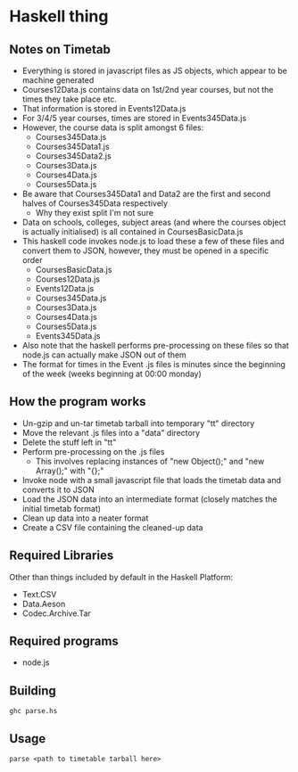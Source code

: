 Haskell thing
=============

Notes on Timetab
----------------

- Everything is stored in javascript files as JS objects, which appear to be machine generated
- Courses12Data.js contains data on 1st/2nd year courses, but not the times they take place etc.
- That information is stored in Events12Data.js
- For 3/4/5 year courses, times are stored in Events345Data.js
- However, the course data is split amongst 6 files:
	- Courses345Data.js
	- Courses345Data1.js
	- Courses345Data2.js
	- Courses3Data.js
	- Courses4Data.js
	- Courses5Data.js
- Be aware that Courses345Data1 and Data2 are the first and second halves of Courses345Data respectively
	- Why they exist split I'm not sure
- Data on schools, colleges, subject areas (and where the courses object is actually initialised) is all contained in CoursesBasicData.js
- This haskell code invokes node.js to load these a few of these files and convert them to JSON, however, they must be opened in a specific order
	- CoursesBasicData.js
	- Courses12Data.js
	- Events12Data.js
	- Courses345Data.js
	- Courses3Data.js
	- Courses4Data.js
	- Courses5Data.js
	- Events345Data.js
- Also note that the haskell performs pre-processing on these files so that node.js can actually make JSON out of them
- The format for times in the Event .js files is minutes since the beginning of the week (weeks beginning at 00:00 monday)

How the program works
---------------------

- Un-gzip and un-tar timetab tarball into temporary "tt" directory
- Move the relevant .js files into a "data" directory
- Delete the stuff left in "tt"
- Perform pre-processing on the .js files
	- This involves replacing instances of "new Object();" and "new Array();" with "{};"
- Invoke node with a small javascript file that loads the timetab data and converts it to JSON
- Load the JSON data into an intermediate format (closely matches the initial timetab format)
- Clean up data into a neater format
- Create a CSV file containing the cleaned-up data

Required Libraries
------------------

Other than things included by default in the Haskell Platform:

- Text.CSV
- Data.Aeson
- Codec.Archive.Tar

Required programs
-----------------

- node.js

Building
--------

```ghc parse.hs```

Usage
-----

```parse <path to timetable tarball here>```